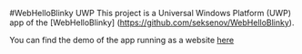 #WebHelloBlinky UWP
This project is a Universal Windows Platform (UWP) app of the [WebHelloBlinky] (https://github.com/seksenov/WebHelloBlinky). 

You can find the demo of the app running as a website [here](http://seksenov.github.io/WebHelloBlinky) 
